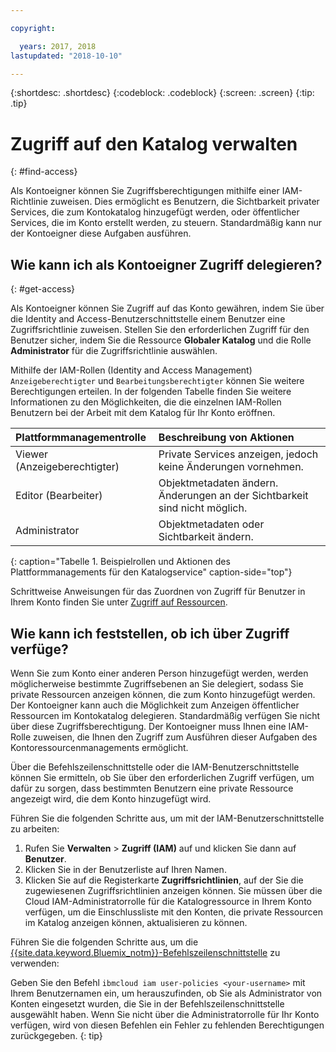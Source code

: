 ```yaml
---

copyright:

  years: 2017, 2018
lastupdated: "2018-10-10"

---
```


{:shortdesc: .shortdesc}
{:codeblock: .codeblock}
{:screen: .screen}
{:tip: .tip}

# Zugriff auf den Katalog verwalten
{: #find-access}

Als Kontoeigner können Sie Zugriffsberechtigungen mithilfe einer IAM-Richtlinie zuweisen. Dies ermöglicht es Benutzern, die Sichtbarkeit privater Services, die zum Kontokatalog hinzugefügt werden, oder öffentlicher Services, die im Konto erstellt werden, zu steuern. Standardmäßig kann nur der Kontoeigner diese Aufgaben ausführen.

## Wie kann ich als Kontoeigner Zugriff delegieren?
{: #get-access}

Als Kontoeigner können Sie Zugriff auf das Konto gewähren, indem Sie über die Identity and Access-Benutzerschnittstelle einem Benutzer eine Zugriffsrichtlinie zuweisen. Stellen Sie den erforderlichen Zugriff für den Benutzer sicher, indem Sie die Ressource **Globaler Katalog** und die Rolle **Administrator** für die Zugriffsrichtlinie auswählen.

Mithilfe der IAM-Rollen (Identity and Access Management) `Anzeigeberechtigter` und `Bearbeitungsberechtigter` können Sie weitere Berechtigungen erteilen. In der folgenden Tabelle finden Sie weitere Informationen zu den Möglichkeiten, die die einzelnen IAM-Rollen Benutzern bei der Arbeit mit dem Katalog für Ihr Konto eröffnen.

| Plattformmanagementrolle | Beschreibung von Aktionen |
|:-----------------|:-----------------|
| Viewer (Anzeigeberechtigter) | Private Services anzeigen, jedoch keine Änderungen vornehmen. |
| Editor (Bearbeiter) | Objektmetadaten ändern. Änderungen an der Sichtbarkeit sind nicht möglich. |
| Administrator | Objektmetadaten oder Sichtbarkeit ändern.  |
{: caption="Tabelle 1. Beispielrollen und Aktionen des Plattformmanagements für den Katalogservice" caption-side="top"}

Schrittweise Anweisungen für das Zuordnen von Zugriff für Benutzer in Ihrem Konto finden Sie unter [Zugriff auf Ressourcen](/docs/iam/mngiam.html#iammanidaccser#resourceaccess).

## Wie kann ich feststellen, ob ich über Zugriff verfüge?

Wenn Sie zum Konto einer anderen Person hinzugefügt werden, werden möglicherweise bestimmte Zugriffsebenen an Sie delegiert, sodass Sie private Ressourcen anzeigen können, die zum Konto hinzugefügt werden. Der Kontoeigner kann auch die Möglichkeit zum Anzeigen öffentlicher Ressourcen im Kontokatalog delegieren. Standardmäßig verfügen Sie nicht über diese Zugriffsberechtigung. Der Kontoeigner muss Ihnen eine IAM-Rolle zuweisen, die Ihnen den Zugriff zum Ausführen dieser Aufgaben des Kontoressourcenmanagements ermöglicht.

Über die Befehlszeilenschnittstelle oder die IAM-Benutzerschnittstelle können Sie ermitteln, ob Sie über den erforderlichen Zugriff verfügen, um dafür zu sorgen, dass bestimmten Benutzern eine private Ressource angezeigt wird, die dem Konto hinzugefügt wird.

Führen Sie die folgenden Schritte aus, um mit der IAM-Benutzerschnittstelle zu arbeiten:

1. Rufen Sie **Verwalten** > **Zugriff (IAM)** auf und klicken Sie dann auf **Benutzer**.
2. Klicken Sie in der Benutzerliste auf Ihren Namen.
3. Klicken Sie auf die Registerkarte **Zugriffsrichtlinien**, auf der Sie die zugewiesenen Zugriffsrichtlinien anzeigen können. Sie müssen über die Cloud IAM-Administratorrolle für die Katalogressource in Ihrem Konto verfügen, um die Einschlussliste mit den Konten, die private Ressourcen im Katalog anzeigen können, aktualisieren zu können.

Führen Sie die folgenden Schritte aus, um die [{{site.data.keyword.Bluemix_notm}}-Befehlszeilenschnittstelle](/docs/cli/reference/ibmcloud/bx_cli.html#ibmcloud_commands_iam) zu verwenden:

Geben Sie den Befehl `ibmcloud iam user-policies <your-username>` mit Ihrem Benutzernamen ein, um herauszufinden, ob Sie als Administrator von Konten eingesetzt wurden, die Sie in der Befehlszeilenschnittstelle ausgewählt haben. Wenn Sie nicht über die Administratorrolle für Ihr Konto verfügen, wird von diesen Befehlen ein Fehler zu fehlenden Berechtigungen zurückgegeben.
{: tip}
